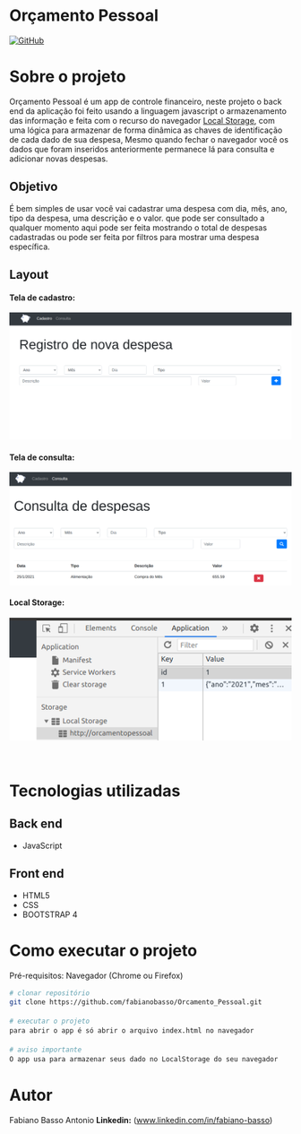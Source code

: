 # Orçamento Pessoal

[![GitHub](https://img.shields.io/github/license/fabianobasso/Jogo_De_Xadrez)](https://github.com/fabianobasso/Orcamento_Pessoal/blob/master/LICENSE) 

# Sobre o projeto
Orçamento Pessoal é um app de controle financeiro, neste projeto o back end da aplicação foi feito usando a linguagem javascript o armazenamento das informação e
feita com o recurso do navegador [Local Storage](https://en.wikipedia.org/wiki/Web_storage#localStorage), com uma lógica para armazenar de forma dinâmica as
chaves de identificação de cada dado de sua despesa, Mesmo quando fechar o navegador você os dados que foram inseridos anteriormente permanece lá para consulta e 
adicionar novas despesas.

## Objetivo
É bem simples de usar você vai cadastrar uma despesa com dia, mês, ano, tipo da despesa, uma descrição e o valor. que pode ser consultado a qualquer momento aqui pode ser feita mostrando o total de despesas cadastradas ou pode ser feita por filtros para mostrar uma despesa específica. 


## Layout

#### Tela de cadastro:
![Cadastro](https://github.com/fabianobasso/assets/blob/master/img/OrcamentoPessoal/Cadastro.png)

#### Tela de consulta:
![Cadastro2](https://github.com/fabianobasso/assets/blob/master/img/OrcamentoPessoal/consulta1.png)

#### Local Storage:

![Cadastro2](https://github.com/fabianobasso/assets/blob/master/img/OrcamentoPessoal/LocalStorage.png)

&nbsp;
&nbsp;
# Tecnologias utilizadas

## Back end
- JavaScript

## Front end
- HTML5
- CSS
- BOOTSTRAP 4

# Como executar o projeto

Pré-requisitos: Navegador (Chrome ou Firefox)

```bash
# clonar repositório
git clone https://github.com/fabianobasso/Orcamento_Pessoal.git

# executar o projeto
para abrir o app é só abrir o arquivo index.html no navegador

# aviso importante
O app usa para armazenar seus dado no LocalStorage do seu navegador
```

# Autor

Fabiano Basso Antonio
**Linkedin:** (www.linkedin.com/in/fabiano-basso)

